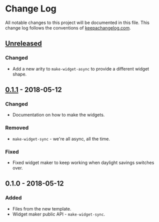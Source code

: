 # Change Log
All notable changes to this project will be documented in this file. This change log follows the conventions of [keepachangelog.com](http://keepachangelog.com/).

## [Unreleased]
### Changed
- Add a new arity to `make-widget-async` to provide a different widget shape.

## [0.1.1] - 2018-05-12
### Changed
- Documentation on how to make the widgets.

### Removed
- `make-widget-sync` - we're all async, all the time.

### Fixed
- Fixed widget maker to keep working when daylight savings switches over.

## 0.1.0 - 2018-05-12
### Added
- Files from the new template.
- Widget maker public API - `make-widget-sync`.

[Unreleased]: https://github.com/your-name/three-mens-morris/compare/0.1.1...HEAD
[0.1.1]: https://github.com/your-name/three-mens-morris/compare/0.1.0...0.1.1
